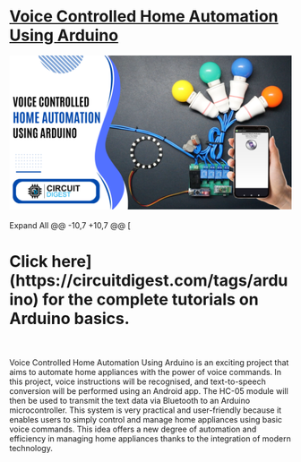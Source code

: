 # [Voice Controlled Home Automation Using Arduino ](https://circuitdigest.com/microcontroller-projects)

<img src="https://github.com/Circuit-Digest/Voice-Controlled-Home-Automation-Using-Arduino-/blob/6b3b7fb8ea6aee5f9b8691e21bcdffc006a2d936/Voice%20Controlled%202.png" width="" alt="alt_text" title="image_tooltip">
<br>

<br>
Expand All
	@@ -10,7 +10,7 @@
[<h1>Click here](https://circuitdigest.com/tags/arduino) for the complete tutorials on Arduino basics.</h1>
<br>
<br>
Voice Controlled Home Automation Using Arduino is an exciting project that aims to automate home appliances with the power of voice commands. In this project, voice instructions will be recognised, and text-to-speech conversion will be performed using an Android app. The HC-05 module will then be used to transmit the text data via Bluetooth to an Arduino microcontroller. This system is very practical and user-friendly because it enables users to simply control and manage home appliances using basic voice commands. This idea offers a new degree of automation and efficiency in managing home appliances thanks to the integration of modern technology.

<br>
<br>

